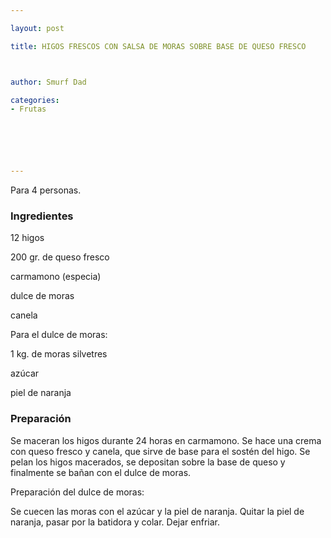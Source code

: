 ```yaml
---

layout: post

title: HIGOS FRESCOS CON SALSA DE MORAS SOBRE BASE DE QUESO FRESCO



author: Smurf Dad

categories:
- Frutas






---
```


Para 4 personas.

<h3>Ingredientes</h3>

12 higos

200 gr. de queso fresco

carmamono (especia)

dulce de moras

canela

Para el dulce de moras:

1 kg. de moras silvetres

azúcar

piel de naranja

<h3>Preparación</h3>

Se maceran los higos durante 24 horas en carmamono. Se hace una crema con queso fresco y canela, que sirve de base para el sostén del higo. Se pelan los higos macerados, se depositan sobre la base de queso y finalmente se bañan con el dulce de moras.

Preparación del dulce de moras:

Se cuecen las moras con el azúcar y la piel de naranja. Quitar la piel de naranja, pasar por la batidora y colar. Dejar enfriar.